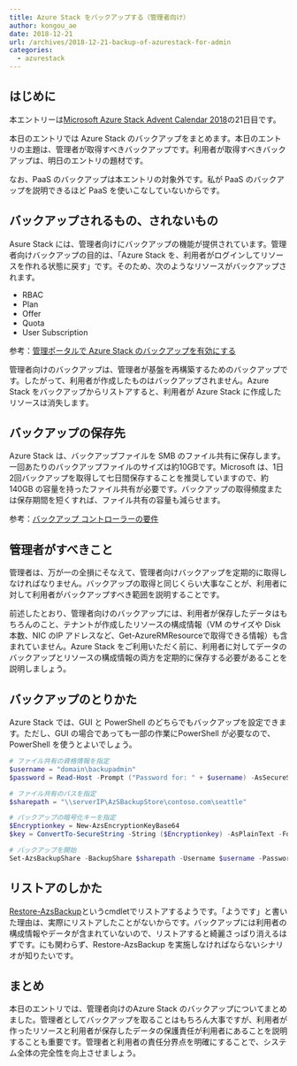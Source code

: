 ```yaml
---
title: Azure Stack をバックアップする（管理者向け）
author: kongou_ae
date: 2018-12-21
url: /archives/2018-12-21-backup-of-azurestack-for-admin
categories:
  - azurestack
---
```


##  はじめに

本エントリーは[Microsoft Azure Stack Advent Calendar 2018](https://qiita.com/advent-calendar/2018/azure-stack)の21日目です。

本日のエントリでは Azure Stack のバックアップをまとめます。本日のエントリの主題は、管理者が取得すべきバックアップです。利用者が取得すべきバックアップは、明日のエントリの題材です。

なお、PaaS のバックアップは本エントリの対象外です。私が PaaS のバックアップを説明できるほど PaaS を使いこなしていないからです。

## バックアップされるもの、されないもの

Asure Stack には、管理者向けにバックアップの機能が提供されています。管理者向けバックアップの目的は、「Azure Stack を、利用者がログインしてリソースを作れる状態に戻す」です。そのため、次のようなリソースがバックアップされます。

- RBAC
- Plan
- Offer
- Quota
- User Subscription

参考：[管理ポータルで Azure Stack のバックアップを有効にする](https://docs.microsoft.com/ja-jp/azure/azure-stack/azure-stack-backup-enable-backup-console)

管理者向けのバックアップは、管理者が基盤を再構築するためのバックアップです。したがって、利用者が作成したものはバックアップされません。Azure Stack をバックアップからリストアすると、利用者が Azure Stack に作成したリソースは消失します。

## バックアップの保存先

Azure Stack は、バックアップファイルを SMB のファイル共有に保存します。一回あたりのバックアップファイルのサイズは約10GBです。Microsoft は、1日2回バックアップを取得して七日間保存することを推奨していますので、約140GB の容量を持ったファイル共有が必要です。バックアップの取得頻度または保存期間を短くすれば、ファイル共有の容量も減らせます。

参考：[バックアップ コントローラーの要件](https://docs.microsoft.com/ja-jp/azure/azure-stack/azure-stack-backup-reference#backup-controller-requirements)

## 管理者がすべきこと

管理者は、万が一の全損にそなえて、管理者向けバックアップを定期的に取得しなければなりません。バックアップの取得と同じくらい大事なことが、利用者に対して利用者がバックアップすべき範囲を説明することです。

前述したとおり、管理者向けのバックアップには、利用者が保存したデータはもちろんのこと、テナントが作成したリソースの構成情報（VM のサイズや Disk本数、NIC のIP アドレスなど、Get-AzureRMResourceで取得できる情報）も含まれていません。Azure Stack をご利用いただく前に、利用者に対してデータのバックアップとリソースの構成情報の両方を定期的に保存する必要があることを説明しましょう。

## バックアップのとりかた

Azure Stack では、GUI と PowerShell のどちらでもバックアップを設定できます。ただし、GUI の場合であっても一部の作業にPowerShell が必要なので、PowerShell を使うとよいでしょう。

```powershell
# ファイル共有の資格情報を指定
$username = "domain\backupadmin"
$password = Read-Host -Prompt ("Password for: " + $username) -AsSecureString

# ファイル共有のパスを指定
$sharepath = "\\serverIP\AzSBackupStore\contoso.com\seattle"

# バックアップの暗号化キーを指定
$Encryptionkey = New-AzsEncryptionKeyBase64
$key = ConvertTo-SecureString -String ($Encryptionkey) -AsPlainText -Force

# バックアップを開始
Set-AzsBackupShare -BackupShare $sharepath -Username $username -Password $password -EncryptionKey $key
```

## リストアのしかた

[Restore-AzsBackup](https://docs.microsoft.com/en-us/powershell/module/azs.backup.admin/restore-azsbackup?view=azurestackps-1.5.0)というcmdletでリストアするようです。「ようです」と書いた理由は、実際にリストアしたことがないからです。バックアップには利用者の構成情報やデータが含まれていないので、リストアすると綺麗さっぱり消えるはずです。にも関わらず、Restore-AzsBackup を実施しなければならないシナリオが知りたいです。

## まとめ

本日のエントリでは、管理者向けのAzure Stack のバックアップについてまとめました。管理者としてバックアップを取ることはもちろん大事ですが、利用者が作ったリソースと利用者が保存したデータの保護責任が利用者にあることを説明することも重要です。管理者と利用者の責任分界点を明確にすることで、システム全体の完全性を向上させましょう。
